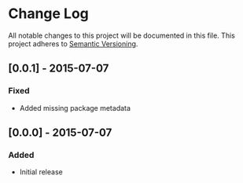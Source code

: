 # Change Log
All notable changes to this project will be documented in this file.
This project adheres to [Semantic Versioning](http://semver.org/).

## [0.0.1] - 2015-07-07
### Fixed
- Added missing package metadata

## [0.0.0] - 2015-07-07
### Added
- Initial release
